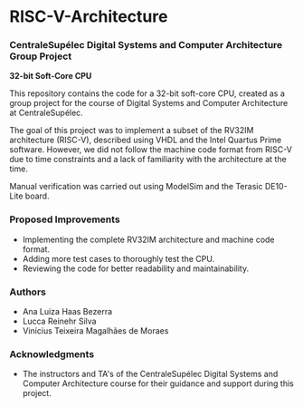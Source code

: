 # RISC-V-Architecture

### CentraleSupélec Digital Systems and Computer Architecture Group Project
**32-bit Soft-Core CPU**

This repository contains the code for a 32-bit soft-core CPU, created as a group project for the course of Digital Systems and Computer Architecture at CentraleSupélec.

The goal of this project was to implement a subset of the RV32IM architecture (RISC-V), described using VHDL and the Intel Quartus Prime software. However, we did not follow the machine code format from RISC-V due to time constraints and a lack of familiarity with the architecture at the time.

Manual verification was carried out using ModelSim and the Terasic DE10-Lite board.

### Proposed Improvements

- Implementing the complete RV32IM architecture and machine code format.
- Adding more test cases to thoroughly test the CPU.
- Reviewing the code for better readability and maintainability.

### Authors

- Ana Luiza Haas Bezerra
- Lucca Reinehr Silva
- Vinícius Teixeira Magalhães de Moraes

### Acknowledgments

- The instructors and TA's of the CentraleSupélec Digital Systems and Computer Architecture course for their guidance and support during this project.
